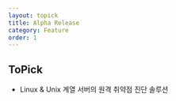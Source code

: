 ```yaml
---
layout: topick
title: Alpha Release
category: Feature
order: 1
---
```


## ToPick
 - Linux & Unix 계열 서버의 원격 취약점 진단 솔루션


  
  